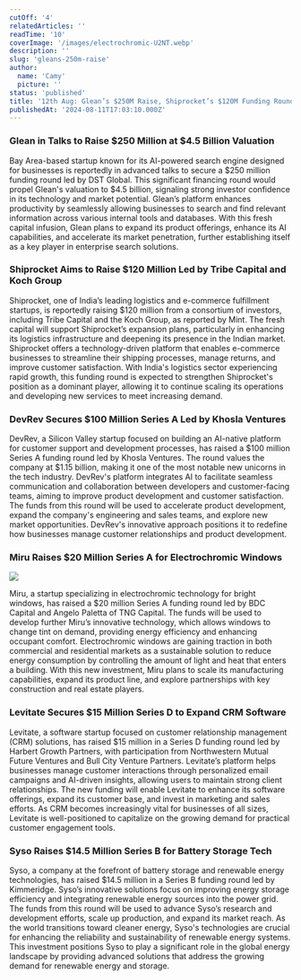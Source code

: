 ```yaml
---
cutOff: '4'
relatedArticles: ''
readTime: '10'
coverImage: '/images/electrochromic-U2NT.webp'
description: ''
slug: 'gleans-250m-raise'
author:
  name: 'Camy'
  picture: ''
status: 'published'
title: '12th Aug: Glean’s $250M Raise, Shiprocket’s $120M Funding Round'
publishedAt: '2024-08-11T17:03:10.000Z'
---
```


### **Glean in Talks to Raise $250 Million at $4.5 Billion Valuation**

Bay Area-based startup known for its AI-powered search engine designed for businesses is reportedly in advanced talks to secure a $250 million funding round led by DST Global. This significant financing round would propel Glean's valuation to $4.5 billion, signaling strong investor confidence in its technology and market potential. Glean’s platform enhances productivity by seamlessly allowing businesses to search and find relevant information across various internal tools and databases. With this fresh capital infusion, Glean plans to expand its product offerings, enhance its AI capabilities, and accelerate its market penetration, further establishing itself as a key player in enterprise search solutions.

### **Shiprocket Aims to Raise $120 Million Led by Tribe Capital and Koch Group**

Shiprocket, one of India’s leading logistics and e-commerce fulfillment startups, is reportedly raising $120 million from a consortium of investors, including Tribe Capital and the Koch Group, as reported by Mint. The fresh capital will support Shiprocket’s expansion plans, particularly in enhancing its logistics infrastructure and deepening its presence in the Indian market. Shiprocket offers a technology-driven platform that enables e-commerce businesses to streamline their shipping processes, manage returns, and improve customer satisfaction. With India's logistics sector experiencing rapid growth, this funding round is expected to strengthen Shiprocket's position as a dominant player, allowing it to continue scaling its operations and developing new services to meet increasing demand.

### **DevRev Secures $100 Million Series A Led by Khosla Ventures**

DevRev, a Silicon Valley startup focused on building an AI-native platform for customer support and development processes, has raised a $100 million Series A funding round led by Khosla Ventures. The round values the company at $1.15 billion, making it one of the most notable new unicorns in the tech industry. DevRev's platform integrates AI to facilitate seamless communication and collaboration between developers and customer-facing teams, aiming to improve product development and customer satisfaction. The funds from this round will be used to accelerate product development, expand the company's engineering and sales teams, and explore new market opportunities. DevRev's innovative approach positions it to redefine how businesses manage customer relationships and product development.

### **Miru Raises $20 Million Series A for Electrochromic Windows**

![](/images/electrochromic-A4ND.webp)

Miru, a startup specializing in electrochromic technology for bright windows, has raised a $20 million Series A funding round led by BDC Capital and Angelo Paletta of TNG Capital. The funds will be used to develop further Miru’s innovative technology, which allows windows to change tint on demand, providing energy efficiency and enhancing occupant comfort. Electrochromic windows are gaining traction in both commercial and residential markets as a sustainable solution to reduce energy consumption by controlling the amount of light and heat that enters a building. With this new investment, Miru plans to scale its manufacturing capabilities, expand its product line, and explore partnerships with key construction and real estate players.

### **Levitate Secures $15 Million Series D to Expand CRM Software**

Levitate, a software startup focused on customer relationship management (CRM) solutions, has raised $15 million in a Series D funding round led by Harbert Growth Partners, with participation from Northwestern Mutual Future Ventures and Bull City Venture Partners. Levitate’s platform helps businesses manage customer interactions through personalized email campaigns and AI-driven insights, allowing users to maintain strong client relationships. The new funding will enable Levitate to enhance its software offerings, expand its customer base, and invest in marketing and sales efforts. As CRM becomes increasingly vital for businesses of all sizes, Levitate is well-positioned to capitalize on the growing demand for practical customer engagement tools.

### **Syso Raises $14.5 Million Series B for Battery Storage Tech**

Syso, a company at the forefront of battery storage and renewable energy technologies, has raised $14.5 million in a Series B funding round led by Kimmeridge. Syso’s innovative solutions focus on improving energy storage efficiency and integrating renewable energy sources into the power grid. The funds from this round will be used to advance Syso’s research and development efforts, scale up production, and expand its market reach. As the world transitions toward cleaner energy, Syso's technologies are crucial for enhancing the reliability and sustainability of renewable energy systems. This investment positions Syso to play a significant role in the global energy landscape by providing advanced solutions that address the growing demand for renewable energy and storage.